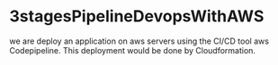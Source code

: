 # 3stagesPipelineDevopsWithAWS
we are deploy an application on aws servers using the CI/CD tool aws Codepipeline. This deployment would be done by Cloudformation.
